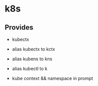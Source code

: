 # k8s
## Provides
- kubectx
- alias kubectx to kctx
- alias kubens to kns
- alias kubectl to k

- kube context && namespace in prompt
